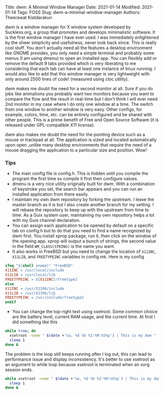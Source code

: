 Title: dwm: A Minimal Window Manager
Date: 2021-01-14
Modified: 2021-01-14
Tags: FOSS
Slug: dwm-a-minimal-window-manager
Authors: Theerawat Kiatdarakun

dwm is a window manager for X window system developed by Suckless.org, a group that promotes and develops minimalistic software. It is the first window manager I have ever used. I was immediately enlightened by the sheer simplicity and usefulness, never look back since. This is really cool stuff. You don't actually need all the features a desktop environment like GNOME provides, you only need a simple terminal and probably some menus (I am using dmenu) to open an installed app. You can flexibly add or remove the default 9 tabs provided which is very liberating to me considering that each tab can have at least one instance of tmux running. I would also like to add that this window manager is very lightweight with only around 2500 lines of code! (measured using cloc utility).

dwm makes me doubt the need for a second monitor at all. Sure if you do jobs like animations you probably want two monitors because you want to compare the flow and the result in real-time but I don't think I will ever need 2nd monitor in my case where I do only one window at a time. The switch from one window to another window is very easy. Other configs, for example, colors, time, etc. can be entirely configured and be shared with other people. This is a prime benefit of Free and Open Source Software (it is released under GPL-compatible X11 license).

dwm also makes me doubt the need for the pointing device such as a mouse or trackpad at all. The application is sized and located automatically upon open ,unlike many desktop environments that require the need of a mouse dragging the application to a particular size and position. Wow!

### Tips
- The main config file is config.h. This is hidden until you compile the program the first time so compile it first then configure values.
- dmenu is a very nice utility originally built for dwm. With a combination of keystroke you set, the search bar appears and you can run an installed application from there easily.
- I maintain my own dwm repository by forking the upstream. I leave the master branch as it is but I also create another branch for my setting. I will rebase the repository to keep up with the upstream from time to time. As a Guix system user, maintaining my own repository helps a lot with my Guix channel declaration.
- You can assign each application to be opened by default on a specific tab on config.h but to do that you need to find a name recognized by dwm first. You install xprop package, run it, then click on the window of the opening app. xprop will output a bunch of strings, the second value in the field `WM_CLASS(STRING)` is the name you want.
- It also works in FreeBSD but you need to change the location of `X11INC`, `X11LIB`, and `FREETYPEINC` variables in config.mk. Here is my config

```Makefile
ifeq "$(shell uname)" "FreeBSD"
X11INC = /usr/local/include
X11LIB = /usr/local/lib
FREETYPEINC = ${X11INC}/freetype2
else
X11INC = /usr/X11R6/include
X11LIB = /usr/X11R6/lib
FREETYPEINC = /usr/include/freetype2
endif
```
- You can change the top-right text using xsetroot. Some common choice are the battery level, current RAM usage, and the current time. At first I did something like this
```bash
while true; do
  xsetroot -name " $(date +'%a, %d %b %I:%M:%S%p') | This is my dwm "
  sleep 1
done &
```
The problem is the loop still keeps running after I log out, this can lead to performance issue and display inconsistency. It's better to use xsetroot as an argument to while loop because xsetroot is terminated when an xorg session ends.
```bash
while xsetroot -name " $(date +'%a, %d %b %I:%M:%S%p') | This is my dwm "; do
  sleep 1
done &
```
